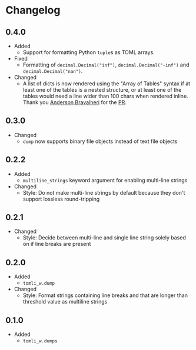 # Changelog

## 0.4.0

- Added
  - Support for formatting Python `tuple`s as TOML arrays.
- Fixed
  - Formatting of `decimal.Decimal("inf")`, `decimal.Decimal("-inf")` and `decimal.Decimal("nan")`.
- Changed
  - A list of dicts is now rendered using the "Array of Tables" syntax
    if at least one of the tables is a nested structure,
    or at least one of the tables would need a line wider than 100 chars when rendered inline.
    Thank you [Anderson Bravalheri](https://github.com/abravalheri) for the
    [PR](https://github.com/hukkin/tomli-w/pull/15).

## 0.3.0

- Changed
  - `dump` now supports binary file objects instead of text file objects

## 0.2.2

- Added
  - `multiline_strings` keyword argument for enabling multi-line strings
- Changed
  - Style: Do not make multi-line strings by default because they don't support lossless round-tripping

## 0.2.1

- Changed
  - Style: Decide between multi-line and single line string solely based on if line breaks are present

## 0.2.0

- Added
  - `tomli_w.dump`
- Changed
  - Style: Format strings containing line breaks and that are longer than threshold value as multiline strings

## 0.1.0

- Added
  - `tomli_w.dumps`
